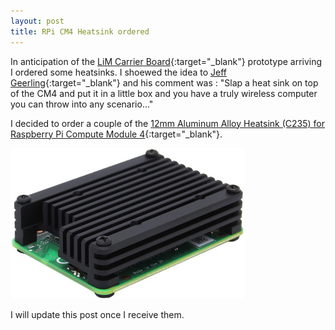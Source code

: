 ```yaml
---
layout: post
title: RPi CM4 Heatsink ordered
---
```


In anticipation of the [LiM Carrier Board](https://lim.loonix.ca/){:target="_blank"} prototype arriving I ordered some heatsinks. I shoewed the idea to [Jeff Geerling](https://www.jeffgeerling.com/){:target="_blank"} and his comment was : "Slap a heat sink on top of the CM4 and put it in a little box and you have a truly wireless computer you can throw into any scenario..."

I decided to order a couple of the [12mm Aluminum Alloy Heatsink (C235) for Raspberry Pi Compute Module 4](https://geekworm.com/products/cm4-12mm-aluminum-alloy-heatsink-c235?_pos=11&_sid=eee1b8e13&_ss=r){:target="_blank"}.

![12mm Aluminum Alloy Heatsink (C235) for Raspberry Pi Compute Module 4](/images/C235.jpg)

I will update this post once I receive them.



